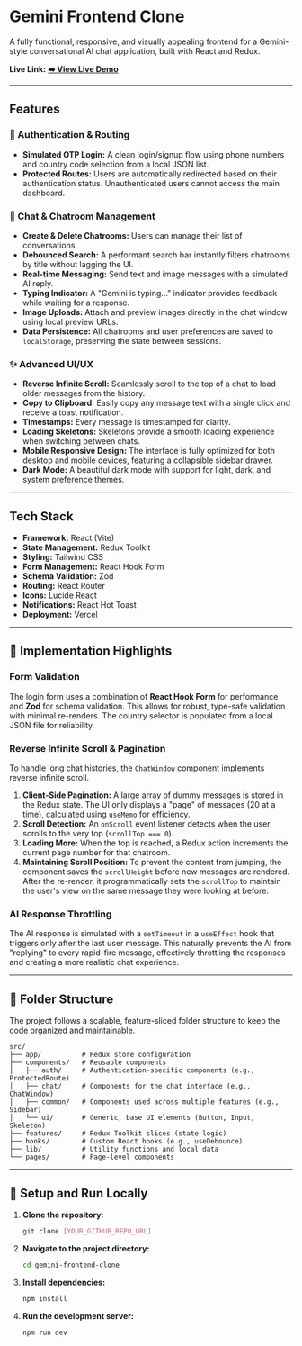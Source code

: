 # Gemini Frontend Clone

A fully functional, responsive, and visually appealing frontend for a Gemini-style conversational AI chat application, built with React and Redux.

**Live Link:** [**➡️ View Live Demo**](https://gemini-frontend-84v3.vercel.app/)


---

## Features

### 🔑 Authentication & Routing
- **Simulated OTP Login:** A clean login/signup flow using phone numbers and country code selection from a local JSON list.
- **Protected Routes:** Users are automatically redirected based on their authentication status. Unauthenticated users cannot access the main dashboard.

### 💬 Chat & Chatroom Management
- **Create & Delete Chatrooms:** Users can manage their list of conversations.
- **Debounced Search:** A performant search bar instantly filters chatrooms by title without lagging the UI.
- **Real-time Messaging:** Send text and image messages with a simulated AI reply.
- **Typing Indicator:** A "Gemini is typing..." indicator provides feedback while waiting for a response.
- **Image Uploads:** Attach and preview images directly in the chat window using local preview URLs.
- **Data Persistence:** All chatrooms and user preferences are saved to `localStorage`, preserving the state between sessions.

### ✨ Advanced UI/UX
- **Reverse Infinite Scroll:** Seamlessly scroll to the top of a chat to load older messages from the history.
- **Copy to Clipboard:** Easily copy any message text with a single click and receive a toast notification.
- **Timestamps:** Every message is timestamped for clarity.
- **Loading Skeletons:** Skeletons provide a smooth loading experience when switching between chats.
- **Mobile Responsive Design:** The interface is fully optimized for both desktop and mobile devices, featuring a collapsible sidebar drawer.
- **Dark Mode:** A beautiful dark mode with support for light, dark, and system preference themes.

---

## Tech Stack

-   **Framework:** React (Vite)
-   **State Management:** Redux Toolkit
-   **Styling:** Tailwind CSS
-   **Form Management:** React Hook Form
-   **Schema Validation:** Zod
-   **Routing:** React Router
-   **Icons:** Lucide React
-   **Notifications:** React Hot Toast
-   **Deployment:** Vercel

---

## 🧠 Implementation Highlights

### Form Validation
The login form uses a combination of **React Hook Form** for performance and **Zod** for schema validation. This allows for robust, type-safe validation with minimal re-renders. The country selector is populated from a local JSON file for reliability.

### Reverse Infinite Scroll & Pagination
To handle long chat histories, the `ChatWindow` component implements reverse infinite scroll.
1.  **Client-Side Pagination:** A large array of dummy messages is stored in the Redux state. The UI only displays a "page" of messages (20 at a time), calculated using `useMemo` for efficiency.
2.  **Scroll Detection:** An `onScroll` event listener detects when the user scrolls to the very top (`scrollTop === 0`).
3.  **Loading More:** When the top is reached, a Redux action increments the current page number for that chatroom.
4.  **Maintaining Scroll Position:** To prevent the content from jumping, the component saves the `scrollHeight` before new messages are rendered. After the re-render, it programmatically sets the `scrollTop` to maintain the user's view on the same message they were looking at before.

### AI Response Throttling
The AI response is simulated with a `setTimeout` in a `useEffect` hook that triggers only after the last user message. This naturally prevents the AI from "replying" to every rapid-fire message, effectively throttling the responses and creating a more realistic chat experience.

---

## 📁 Folder Structure

The project follows a scalable, feature-sliced folder structure to keep the code organized and maintainable.

```
src/
├── app/          # Redux store configuration
├── components/   # Reusable components
│   ├── auth/     # Authentication-specific components (e.g., ProtectedRoute)
│   ├── chat/     # Components for the chat interface (e.g., ChatWindow)
│   ├── common/   # Components used across multiple features (e.g., Sidebar)
│   └── ui/       # Generic, base UI elements (Button, Input, Skeleton)
├── features/     # Redux Toolkit slices (state logic)
├── hooks/        # Custom React hooks (e.g., useDebounce)
├── lib/          # Utility functions and local data
└── pages/        # Page-level components
```

---

## 🚀 Setup and Run Locally

1.  **Clone the repository:**
    ```bash
    git clone [YOUR_GITHUB_REPO_URL]
    ```
2.  **Navigate to the project directory:**
    ```bash
    cd gemini-frontend-clone
    ```
3.  **Install dependencies:**
    ```bash
    npm install
    ```
4.  **Run the development server:**
    ```bash
    npm run dev
    ```